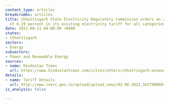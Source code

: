 ```yaml
---
content_type: articles
breadcrumbs: articles
title: Chhattisgarh State Electricity Regulatory Commission orders an average increase
  of 6.19 percent in its existing electricity tariff for all categories of consumers
date: 2021-08-11 04:00:00 +0000
states:
- Chhattisgarh
sectors:
- Energy
subsectors:
- Power and Renewable Energy
sources:
- name: Hindustan Times
  url: https://www.hindustantimes.com/cities/others/chhattisgarh-announces-6-19-hike-in-power-tariff-101628054619062.html
details:
- name: Tariff Details
  url: http://www.cserc.gov.in/upload/upload_news/02-08-2021_16279086691.pdf
is_analysis: false

---
```

